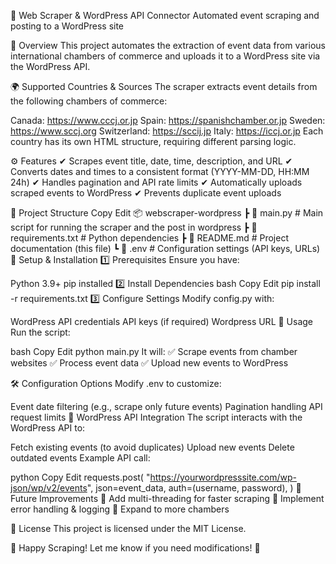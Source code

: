 📌 Web Scraper & WordPress API Connector
Automated event scraping and posting to a WordPress site

📖 Overview
This project automates the extraction of event data from various international chambers of commerce and uploads it to a WordPress site via the WordPress API.

🌍 Supported Countries & Sources
The scraper extracts event details from the following chambers of commerce:

Canada: https://www.cccj.or.jp
Spain: https://spanishchamber.or.jp
Sweden: https://www.sccj.org
Switzerland: https://sccij.jp
Italy: https://iccj.or.jp
Each country has its own HTML structure, requiring different parsing logic.

⚙️ Features
✔ Scrapes event title, date, time, description, and URL
✔ Converts dates and times to a consistent format (YYYY-MM-DD, HH:MM 24h)
✔ Handles pagination and API rate limits
✔ Automatically uploads scraped events to WordPress
✔ Prevents duplicate event uploads

📂 Project Structure
Copy
Edit
📦 webscraper-wordpress
 ┣ 📜 main.py            # Main script for running the scraper and the post in wordpress
 ┣ 📜 requirements.txt    # Python dependencies
 ┣ 📜 README.md           # Project documentation (this file)
 ┗ 📜 .env          # Configuration settings (API keys, URLs)
🔧 Setup & Installation
1️⃣ Prerequisites
Ensure you have:

Python 3.9+
pip installed
2️⃣ Install Dependencies
bash
Copy
Edit
pip install -r requirements.txt
3️⃣ Configure Settings
Modify config.py with:

WordPress API credentials
API keys (if required)
Wordpress URL
🚀 Usage
Run the script:

bash
Copy
Edit
python main.py
It will:
✅ Scrape events from chamber websites
✅ Process event data
✅ Upload new events to WordPress

🛠️ Configuration Options
Modify .env to customize:

Event date filtering (e.g., scrape only future events)
Pagination handling
API request limits
📝 WordPress API Integration
The script interacts with the WordPress API to:

Fetch existing events (to avoid duplicates)
Upload new events
Delete outdated events
Example API call:

python
Copy
Edit
requests.post(
    "https://yourwordpresssite.com/wp-json/wp/v2/events",
    json=event_data,
    auth=(username, password),
)
📌 Future Improvements
🔹 Add multi-threading for faster scraping
🔹 Implement error handling & logging
🔹 Expand to more chambers

📜 License
This project is licensed under the MIT License.

🚀 Happy Scraping!
Let me know if you need modifications! 🚀